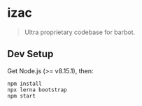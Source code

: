izac
================================================================================

> Ultra proprietary codebase for barbot.

Dev Setup
--------------------------------------------------

Get Node.js (>= v8.15.1), then:

```
npm install
npx lerna bootstrap
npm start
```

